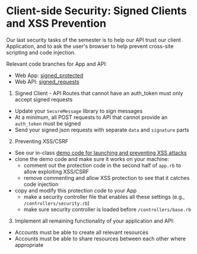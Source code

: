 # Client-side Security: Signed Clients and XSS Prevention

Our last security tasks of the semester is to help our API trust our client Application, and to ask the user's browser to help prevent cross-site scripting and code injection.

Relevant code branches for App and API:
- Web App: [signed_protected](https://github.com/ISS-Security/configshare-app/tree/6_signed_protected)
- Web API: [signed_requests](https://github.com/ISS-Security/configshare-api/tree/8_signed_requests)

1. Signed Client - API Routes that cannot have an auth_token must only accept signed requests
  - Update your `SecureMessage` library to sign messages
  - At a minimum, all POST requests to API that cannot provide an `auth_token` must be signed
  - Send your signed json requests with separate `data` and `signature` parts
2. Preventing XSS/CSRF
  - See our in-class [demo code for launching and preventing XSS attacks](https://github.com/ISS-Security/demo-xss)
  - clone the demo code and make sure it works on your machine:
    - comment out the protection code in the second half of `app.rb` to allow exploiting XSS/CSRF
    - remove commenting and allow XSS protection to see that it catches code injection
  - copy and modify this protection code to your App
    - make a security controller file that enables all these settings (e.g., `/controllers/security.rb`)
    - make sure security controller is loaded before `/controllers/base.rb`
3. Implement all remaining functionality of your application and API:
  - Accounts must be able to create all relevant resources
  - Accounts must be able to share resources between each other where appropriate
